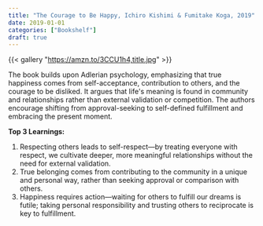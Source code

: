 ```yaml
---
title: "The Courage to Be Happy, Ichiro Kishimi & Fumitake Koga, 2019"
date: 2019-01-01
categories: ["Bookshelf"]
draft: true
---
```


{{< gallery "https://amzn.to/3CCU1h4,title.jpg" >}}

The book builds upon Adlerian psychology, emphasizing that true happiness comes from self-acceptance, contribution to others, and the courage to be disliked. It argues that life's meaning is found in community and relationships rather than external validation or competition. The authors encourage shifting from approval-seeking to self-defined fulfillment and embracing the present moment.

**Top 3 Learnings:**

1. Respecting others leads to self-respect—by treating everyone with respect, we cultivate deeper, more meaningful relationships without the need for external validation.
2. True belonging comes from contributing to the community in a unique and personal way, rather than seeking approval or comparison with others.
3. Happiness requires action—waiting for others to fulfill our dreams is futile; taking personal responsibility and trusting others to reciprocate is key to fulfillment.

